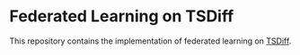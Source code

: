 # Federated Learning on TSDiff

This repository contains the implementation of federated learning on [TSDiff](https://github.com/amazon-science/unconditional-time-series-diffusion).